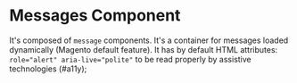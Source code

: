 # Messages Component

It's composed of `message` components. It's a container for messages loaded dynamically (Magento default feature). It has by default HTML attributes:
`role="alert" aria-live="polite"` to be read properly by assistive technologies (#a11y);
